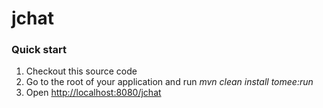 jchat
=======

### Quick start ###

1. Checkout this source code
2. Go to the root of your application and run *mvn clean install tomee:run*
3. Open <http://localhost:8080/jchat>
